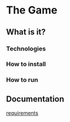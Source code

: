 # The Game

## What is it?

### Technologies

### How to install

### How to run

## Documentation

[requirements](./docs/readme.md)
